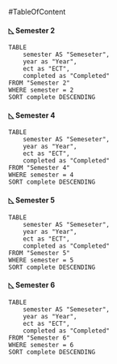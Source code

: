 #TableOfContent

#### ◺ Semester 2
```dataview
TABLE
	semester AS "Semeseter",
	year as "Year",
	ect as "ECT",
	completed as "Completed"
FROM "Semester 2"
WHERE semester = 2
SORT complete DESCENDING
```

#### ◺ Semester 4
```dataview
TABLE
	semester AS "Semeseter",
	year as "Year",
	ect as "ECT",
	completed as "Completed"
FROM "Semester 4"
WHERE semester = 4
SORT complete DESCENDING
```

#### ◺ Semester 5
```dataview
TABLE
	semester AS "Semeseter",
	year as "Year",
	ect as "ECT",
	completed as "Completed"
FROM "Semester 5"
WHERE semester = 5
SORT complete DESCENDING
```
#### ◺ Semester 6
```dataview
TABLE
	semester AS "Semeseter",
	year as "Year",
	ect as "ECT",
	completed as "Completed"
FROM "Semester 6"
WHERE semester = 6
SORT complete DESCENDING
```




